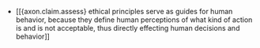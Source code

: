 - [[{axon.claim.assess} ethical principles serve as guides for human behavior, because they define human perceptions of what kind of action is and is not acceptable, thus directly effecting human decisions and behavior]]